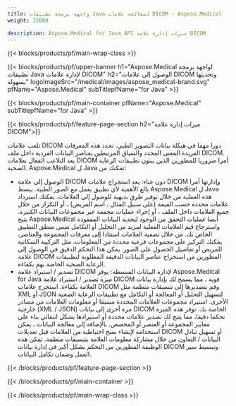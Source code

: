 ```yaml
---
title: واجهة برمجة تطبيقات Java لمعالجة علامات DICOM - Aspose.Medical
weight: 15000

description: Aspose.Medical for Java API ميزات إدارة علامة DICOM
---
```


{{< blocks/products/pf/main-wrap-class >}}

{{< blocks/products/pf/upper-banner h1="Aspose.Medical لواجهة برمجة تطبيقات Java لإدارة علامات DICOM" h2="الوصول إلى علامات DICOM وتحديثها بسهولة" logoImageSrc="/medical/images/aspose_medical-brand.svg" pfName="Aspose.Medical" subTitlepfName="for Java" >}}

{{< blocks/products/pf/main-container pfName="Aspose.Medical" subTitlepfName="for Java" >}}

{{< blocks/products/pf/feature-page-section h2="ميزات إدارة علامة DICOM">}}

<p>تلعب علامات DICOM دورا مهما في هيكلة بيانات التصوير الطبي. تحدد هذه المعرفات الفريدة المعنى المحدد والسياق المرتبطين بعناصر البيانات الفردية داخل ملف DICOM. يعد التلاعب الفعال بعلامات DICOM أمرا ضروريا للمطورين الذين يبنون تطبيقات الرعاية الصحية. Aspose.Medical ل Java تمكنك من:</p>

<ul>
<li>الوصول إلى علامة DICOM دون عناء: يعد استخراج علامات DICOM وإدارتها أمرا بالغ الأهمية لأي تطبيق يعمل مع الصور الطبية. يبسط Aspose.Medical ل Java هذه العملية من خلال توفير طرق بديهية للوصول إلى العلامات. يمكنك استرداد علامات محددة حسب القيمة (على سبيل المثال ، اسم المريض) ، أو التكرار من خلال جميع العلامات داخل الملف ، أو إجراء عمليات مجمعة عبر مجموعات البيانات الكبيرة. يتيح Aspose.Medical أيضا عمليات التحقق من الوجود لتحديد البيانات المفقودة واسترجاع قيم العلامات الفعلية لمزيد من التحليل أو التكامل ضمن منطق التطبيق الخاص بك. من خلال تصفية العلامات استنادا إلى معرفات المجموعة والعناصر، يمكنك التركيز على مجموعات فرعية محددة من المعلومات، مثل التركيبة السكانية للمريض أو تفاصيل الحصول على الصور. يمكن هذا التحكم الدقيق في الوصول إلى علامة DICOM المطورين من استخراج عناصر البيانات الدقيقة المطلوبة لتطبيقات الرعاية الصحية الخاصة بهم بكفاءة.</li>
<li>تصدير / استيراد علامة DICOM لإدارة البيانات المبسطة: يوفر Aspose.Medical for Java ميزة تصدير / استيراد علامة DICOM قوية ، مما يسمح لك بإدارة بيانات العلامة بكفاءة. استخرج علامات DICOM وقم بتصديرها إلى تنسيقات منظمة مثل XML أو JSON لتسهيل التحليل أو المعالجة أو التكامل مع تطبيقات الرعاية الصحية الأخرى. استيراد مجموعات العلامات المحددة مسبقا أو معلومات العلامات من مصادر خارجية (XML / JSON) مرة أخرى إلى بيانات DICOM الخاصة بك. توفر هذه الميزة تحكما دقيقا، مما يتيح لك تصدير علامات محددة أو استيرادها بشكل انتقائي بناء على معايير المجموعة أو العنصر أو المخصص. بالإضافة إلى معالجة البيانات ، يمكن استخدامه لإنشاء نسخ احتياطية من العلامات قبل تعديلات DICOM أو تسهيل تبادل البيانات / التعاون من خلال مشاركة معلومات العلامة بتنسيقات منظمة. تمكن هذه الوظيفة المطورين من التحكم بشكل أكبر في إدارة بيانات DICOM وتبسيط سير العمل وضمان تكامل البيانات.</li>
</ul>

{{< /blocks/products/pf/feature-page-section >}}

{{< /blocks/products/pf/main-container >}}

{{< /blocks/products/pf/main-wrap-class >}}